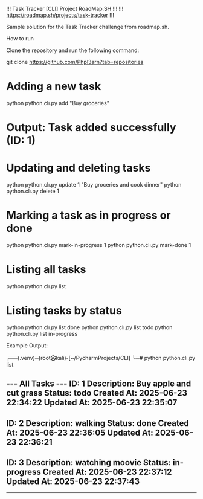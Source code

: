 !!! Task Tracker [CLI] Project RoadMap.SH !!!
!!! https://roadmap.sh/projects/task-tracker !!!

Sample solution for the Task Tracker challenge from roadmap.sh.

How to run

Clone the repository and run the following command:

git clone https://github.com/Phpl3arn?tab=repositories

# Adding a new task
python python.clı.py add "Buy groceries"
# Output: Task added successfully (ID: 1)

# Updating and deleting tasks
python python.clı.py  update 1 "Buy groceries and cook dinner"
python python.clı.py  delete 1

# Marking a task as in progress or done
python python.clı.py  mark-in-progress 1
python python.clı.py  mark-done 1

# Listing all tasks
python python.clı.py  list

# Listing tasks by status
python python.clı.py  list done
python python.clı.py  list todo
python python.clı.py  list in-progress

Example Output:

┌──(.venv)─(root㉿kali)-[~/PycharmProjects/CLI]
└─# python python.clı.py list

--- All Tasks ---
ID: 1
  Description: Buy apple and cut grass
  Status: todo
  Created At: 2025-06-23 22:34:22
  Updated At: 2025-06-23 22:35:07
--------------------
ID: 2
  Description: walking
  Status: done
  Created At: 2025-06-23 22:36:05
  Updated At: 2025-06-23 22:36:21
--------------------
ID: 3
  Description: watching moovie
  Status: in-progress
  Created At: 2025-06-23 22:37:12
  Updated At: 2025-06-23 22:37:43
--------------------
---------------------

